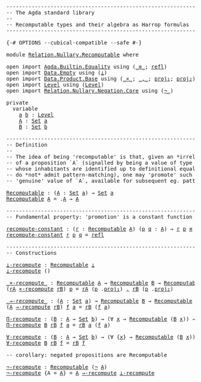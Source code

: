 <pre class="Agda"><a id="1" class="Comment">------------------------------------------------------------------------</a>
<a id="74" class="Comment">-- The Agda standard library</a>
<a id="103" class="Comment">--</a>
<a id="106" class="Comment">-- Recomputable types and their algebra as Harrop formulas</a>
<a id="165" class="Comment">------------------------------------------------------------------------</a>

<a id="239" class="Symbol">{-#</a> <a id="243" class="Keyword">OPTIONS</a> <a id="251" class="Pragma">--cubical-compatible</a> <a id="272" class="Pragma">--safe</a> <a id="279" class="Symbol">#-}</a>

<a id="284" class="Keyword">module</a> <a id="291" href="Relation.Nullary.Recomputable.html" class="Module">Relation.Nullary.Recomputable</a> <a id="321" class="Keyword">where</a>

<a id="328" class="Keyword">open</a> <a id="333" class="Keyword">import</a> <a id="340" href="Agda.Builtin.Equality.html" class="Module">Agda.Builtin.Equality</a> <a id="362" class="Keyword">using</a> <a id="368" class="Symbol">(</a><a id="369" href="Agda.Builtin.Equality.html#150" class="Datatype Operator">_≡_</a><a id="372" class="Symbol">;</a> <a id="374" href="Agda.Builtin.Equality.html#207" class="InductiveConstructor">refl</a><a id="378" class="Symbol">)</a>
<a id="380" class="Keyword">open</a> <a id="385" class="Keyword">import</a> <a id="392" href="Data.Empty.html" class="Module">Data.Empty</a> <a id="403" class="Keyword">using</a> <a id="409" class="Symbol">(</a><a id="410" href="Data.Empty.html#914" class="Function">⊥</a><a id="411" class="Symbol">)</a>
<a id="413" class="Keyword">open</a> <a id="418" class="Keyword">import</a> <a id="425" href="Data.Product.Base.html" class="Module">Data.Product.Base</a> <a id="443" class="Keyword">using</a> <a id="449" class="Symbol">(</a><a id="450" href="Data.Product.Base.html#1618" class="Function Operator">_×_</a><a id="453" class="Symbol">;</a> <a id="455" href="Agda.Builtin.Sigma.html#235" class="InductiveConstructor Operator">_,_</a><a id="458" class="Symbol">;</a> <a id="460" href="Data.Product.Base.html#636" class="Field">proj₁</a><a id="465" class="Symbol">;</a> <a id="467" href="Data.Product.Base.html#650" class="Field">proj₂</a><a id="472" class="Symbol">)</a>
<a id="474" class="Keyword">open</a> <a id="479" class="Keyword">import</a> <a id="486" href="Level.html" class="Module">Level</a> <a id="492" class="Keyword">using</a> <a id="498" class="Symbol">(</a><a id="499" href="Agda.Primitive.html#742" class="Postulate">Level</a><a id="504" class="Symbol">)</a>
<a id="506" class="Keyword">open</a> <a id="511" class="Keyword">import</a> <a id="518" href="Relation.Nullary.Negation.Core.html" class="Module">Relation.Nullary.Negation.Core</a> <a id="549" class="Keyword">using</a> <a id="555" class="Symbol">(</a><a id="556" href="Relation.Nullary.Negation.Core.html#658" class="Function Operator">¬_</a><a id="558" class="Symbol">)</a>

<a id="561" class="Keyword">private</a>
  <a id="571" class="Keyword">variable</a>
    <a id="584" href="Relation.Nullary.Recomputable.html#584" class="Generalizable">a</a> <a id="586" href="Relation.Nullary.Recomputable.html#586" class="Generalizable">b</a> <a id="588" class="Symbol">:</a> <a id="590" href="Agda.Primitive.html#742" class="Postulate">Level</a>
    <a id="600" href="Relation.Nullary.Recomputable.html#600" class="Generalizable">A</a> <a id="602" class="Symbol">:</a> <a id="604" href="Agda.Primitive.html#388" class="Primitive">Set</a> <a id="608" href="Relation.Nullary.Recomputable.html#584" class="Generalizable">a</a>
    <a id="614" href="Relation.Nullary.Recomputable.html#614" class="Generalizable">B</a> <a id="616" class="Symbol">:</a> <a id="618" href="Agda.Primitive.html#388" class="Primitive">Set</a> <a id="622" href="Relation.Nullary.Recomputable.html#586" class="Generalizable">b</a>

<a id="625" class="Comment">------------------------------------------------------------------------</a>
<a id="698" class="Comment">-- Definition</a>
<a id="712" class="Comment">--</a>
<a id="715" class="Comment">-- The idea of being &#39;recomputable&#39; is that, given an *irrelevant* proof</a>
<a id="788" class="Comment">-- of a proposition `A` (signalled by being a value of type `.A`, all of</a>
<a id="861" class="Comment">-- whose inhabitants are identified up to definitional equality, and hence</a>
<a id="936" class="Comment">-- do *not* admit pattern-matching), one may &#39;promote&#39; such a value to a</a>
<a id="1009" class="Comment">-- &#39;genuine&#39; value of `A`, available for subsequent eg. pattern-matching.</a>

<a id="Recomputable"></a><a id="1084" href="Relation.Nullary.Recomputable.html#1084" class="Function">Recomputable</a> <a id="1097" class="Symbol">:</a> <a id="1099" class="Symbol">(</a><a id="1100" href="Relation.Nullary.Recomputable.html#1100" class="Bound">A</a> <a id="1102" class="Symbol">:</a> <a id="1104" href="Agda.Primitive.html#388" class="Primitive">Set</a> <a id="1108" href="Relation.Nullary.Recomputable.html#584" class="Generalizable">a</a><a id="1109" class="Symbol">)</a> <a id="1111" class="Symbol">→</a> <a id="1113" href="Agda.Primitive.html#388" class="Primitive">Set</a> <a id="1117" href="Relation.Nullary.Recomputable.html#584" class="Generalizable">a</a>
<a id="1119" href="Relation.Nullary.Recomputable.html#1084" class="Function">Recomputable</a> <a id="1132" href="Relation.Nullary.Recomputable.html#1132" class="Bound">A</a> <a id="1134" class="Symbol">=</a> <a id="1136" class="Symbol">.</a><a id="1137" href="Relation.Nullary.Recomputable.html#1132" class="Bound">A</a> <a id="1139" class="Symbol">→</a> <a id="1141" href="Relation.Nullary.Recomputable.html#1132" class="Bound">A</a>

<a id="1144" class="Comment">------------------------------------------------------------------------</a>
<a id="1217" class="Comment">-- Fundamental property: &#39;promotion&#39; is a constant function</a>

<a id="recompute-constant"></a><a id="1278" href="Relation.Nullary.Recomputable.html#1278" class="Function">recompute-constant</a> <a id="1297" class="Symbol">:</a> <a id="1299" class="Symbol">(</a><a id="1300" href="Relation.Nullary.Recomputable.html#1300" class="Bound">r</a> <a id="1302" class="Symbol">:</a> <a id="1304" href="Relation.Nullary.Recomputable.html#1084" class="Function">Recomputable</a> <a id="1317" href="Relation.Nullary.Recomputable.html#600" class="Generalizable">A</a><a id="1318" class="Symbol">)</a> <a id="1320" class="Symbol">(</a><a id="1321" href="Relation.Nullary.Recomputable.html#1321" class="Bound">p</a> <a id="1323" href="Relation.Nullary.Recomputable.html#1323" class="Bound">q</a> <a id="1325" class="Symbol">:</a> <a id="1327" href="Relation.Nullary.Recomputable.html#600" class="Generalizable">A</a><a id="1328" class="Symbol">)</a> <a id="1330" class="Symbol">→</a> <a id="1332" href="Relation.Nullary.Recomputable.html#1300" class="Bound">r</a> <a id="1334" href="Relation.Nullary.Recomputable.html#1321" class="Bound">p</a> <a id="1336" href="Agda.Builtin.Equality.html#150" class="Datatype Operator">≡</a> <a id="1338" href="Relation.Nullary.Recomputable.html#1300" class="Bound">r</a> <a id="1340" href="Relation.Nullary.Recomputable.html#1323" class="Bound">q</a>
<a id="1342" href="Relation.Nullary.Recomputable.html#1278" class="Function">recompute-constant</a> <a id="1361" href="Relation.Nullary.Recomputable.html#1361" class="Bound">r</a> <a id="1363" href="Relation.Nullary.Recomputable.html#1363" class="Bound">p</a> <a id="1365" href="Relation.Nullary.Recomputable.html#1365" class="Bound">q</a> <a id="1367" class="Symbol">=</a> <a id="1369" href="Agda.Builtin.Equality.html#207" class="InductiveConstructor">refl</a>

<a id="1375" class="Comment">------------------------------------------------------------------------</a>
<a id="1448" class="Comment">-- Constructions</a>

<a id="⊥-recompute"></a><a id="1466" href="Relation.Nullary.Recomputable.html#1466" class="Function">⊥-recompute</a> <a id="1478" class="Symbol">:</a> <a id="1480" href="Relation.Nullary.Recomputable.html#1084" class="Function">Recomputable</a> <a id="1493" href="Data.Empty.html#914" class="Function">⊥</a>
<a id="1495" href="Relation.Nullary.Recomputable.html#1466" class="Function">⊥-recompute</a> <a id="1507" class="Symbol">()</a>

<a id="_×-recompute_"></a><a id="1511" href="Relation.Nullary.Recomputable.html#1511" class="Function Operator">_×-recompute_</a> <a id="1525" class="Symbol">:</a> <a id="1527" href="Relation.Nullary.Recomputable.html#1084" class="Function">Recomputable</a> <a id="1540" href="Relation.Nullary.Recomputable.html#600" class="Generalizable">A</a> <a id="1542" class="Symbol">→</a> <a id="1544" href="Relation.Nullary.Recomputable.html#1084" class="Function">Recomputable</a> <a id="1557" href="Relation.Nullary.Recomputable.html#614" class="Generalizable">B</a> <a id="1559" class="Symbol">→</a> <a id="1561" href="Relation.Nullary.Recomputable.html#1084" class="Function">Recomputable</a> <a id="1574" class="Symbol">(</a><a id="1575" href="Relation.Nullary.Recomputable.html#600" class="Generalizable">A</a> <a id="1577" href="Data.Product.Base.html#1618" class="Function Operator">×</a> <a id="1579" href="Relation.Nullary.Recomputable.html#614" class="Generalizable">B</a><a id="1580" class="Symbol">)</a>
<a id="1582" class="Symbol">(</a><a id="1583" href="Relation.Nullary.Recomputable.html#1583" class="Bound">rA</a> <a id="1586" href="Relation.Nullary.Recomputable.html#1511" class="Function Operator">×-recompute</a> <a id="1598" href="Relation.Nullary.Recomputable.html#1598" class="Bound">rB</a><a id="1600" class="Symbol">)</a> <a id="1602" href="Relation.Nullary.Recomputable.html#1602" class="Bound">p</a> <a id="1604" class="Symbol">=</a> <a id="1606" href="Relation.Nullary.Recomputable.html#1583" class="Bound">rA</a> <a id="1609" class="Symbol">(</a><a id="1610" href="Relation.Nullary.Recomputable.html#1602" class="Bound">p</a> <a id="1612" class="Symbol">.</a><a id="1613" href="Data.Product.Base.html#636" class="Field">proj₁</a><a id="1618" class="Symbol">)</a> <a id="1620" href="Agda.Builtin.Sigma.html#235" class="InductiveConstructor Operator">,</a> <a id="1622" href="Relation.Nullary.Recomputable.html#1598" class="Bound">rB</a> <a id="1625" class="Symbol">(</a><a id="1626" href="Relation.Nullary.Recomputable.html#1602" class="Bound">p</a> <a id="1628" class="Symbol">.</a><a id="1629" href="Data.Product.Base.html#650" class="Field">proj₂</a><a id="1634" class="Symbol">)</a>

<a id="_→-recompute_"></a><a id="1637" href="Relation.Nullary.Recomputable.html#1637" class="Function Operator">_→-recompute_</a> <a id="1651" class="Symbol">:</a> <a id="1653" class="Symbol">(</a><a id="1654" href="Relation.Nullary.Recomputable.html#1654" class="Bound">A</a> <a id="1656" class="Symbol">:</a> <a id="1658" href="Agda.Primitive.html#388" class="Primitive">Set</a> <a id="1662" href="Relation.Nullary.Recomputable.html#584" class="Generalizable">a</a><a id="1663" class="Symbol">)</a> <a id="1665" class="Symbol">→</a> <a id="1667" href="Relation.Nullary.Recomputable.html#1084" class="Function">Recomputable</a> <a id="1680" href="Relation.Nullary.Recomputable.html#614" class="Generalizable">B</a> <a id="1682" class="Symbol">→</a> <a id="1684" href="Relation.Nullary.Recomputable.html#1084" class="Function">Recomputable</a> <a id="1697" class="Symbol">(</a><a id="1698" href="Relation.Nullary.Recomputable.html#1654" class="Bound">A</a> <a id="1700" class="Symbol">→</a> <a id="1702" href="Relation.Nullary.Recomputable.html#614" class="Generalizable">B</a><a id="1703" class="Symbol">)</a>
<a id="1705" class="Symbol">(</a><a id="1706" href="Relation.Nullary.Recomputable.html#1706" class="Bound">A</a> <a id="1708" href="Relation.Nullary.Recomputable.html#1637" class="Function Operator">→-recompute</a> <a id="1720" href="Relation.Nullary.Recomputable.html#1720" class="Bound">rB</a><a id="1722" class="Symbol">)</a> <a id="1724" href="Relation.Nullary.Recomputable.html#1724" class="Bound">f</a> <a id="1726" href="Relation.Nullary.Recomputable.html#1726" class="Bound">a</a> <a id="1728" class="Symbol">=</a> <a id="1730" href="Relation.Nullary.Recomputable.html#1720" class="Bound">rB</a> <a id="1733" class="Symbol">(</a><a id="1734" href="Relation.Nullary.Recomputable.html#1724" class="Bound">f</a> <a id="1736" href="Relation.Nullary.Recomputable.html#1726" class="Bound">a</a><a id="1737" class="Symbol">)</a>

<a id="Π-recompute"></a><a id="1740" href="Relation.Nullary.Recomputable.html#1740" class="Function">Π-recompute</a> <a id="1752" class="Symbol">:</a> <a id="1754" class="Symbol">(</a><a id="1755" href="Relation.Nullary.Recomputable.html#1755" class="Bound">B</a> <a id="1757" class="Symbol">:</a> <a id="1759" href="Relation.Nullary.Recomputable.html#600" class="Generalizable">A</a> <a id="1761" class="Symbol">→</a> <a id="1763" href="Agda.Primitive.html#388" class="Primitive">Set</a> <a id="1767" href="Relation.Nullary.Recomputable.html#586" class="Generalizable">b</a><a id="1768" class="Symbol">)</a> <a id="1770" class="Symbol">→</a> <a id="1772" class="Symbol">(∀</a> <a id="1775" href="Relation.Nullary.Recomputable.html#1775" class="Bound">x</a> <a id="1777" class="Symbol">→</a> <a id="1779" href="Relation.Nullary.Recomputable.html#1084" class="Function">Recomputable</a> <a id="1792" class="Symbol">(</a><a id="1793" href="Relation.Nullary.Recomputable.html#1755" class="Bound">B</a> <a id="1795" href="Relation.Nullary.Recomputable.html#1775" class="Bound">x</a><a id="1796" class="Symbol">))</a> <a id="1799" class="Symbol">→</a> <a id="1801" href="Relation.Nullary.Recomputable.html#1084" class="Function">Recomputable</a> <a id="1814" class="Symbol">(∀</a> <a id="1817" href="Relation.Nullary.Recomputable.html#1817" class="Bound">x</a> <a id="1819" class="Symbol">→</a> <a id="1821" href="Relation.Nullary.Recomputable.html#1755" class="Bound">B</a> <a id="1823" href="Relation.Nullary.Recomputable.html#1817" class="Bound">x</a><a id="1824" class="Symbol">)</a>
<a id="1826" href="Relation.Nullary.Recomputable.html#1740" class="Function">Π-recompute</a> <a id="1838" href="Relation.Nullary.Recomputable.html#1838" class="Bound">B</a> <a id="1840" href="Relation.Nullary.Recomputable.html#1840" class="Bound">rB</a> <a id="1843" href="Relation.Nullary.Recomputable.html#1843" class="Bound">f</a> <a id="1845" href="Relation.Nullary.Recomputable.html#1845" class="Bound">a</a> <a id="1847" class="Symbol">=</a> <a id="1849" href="Relation.Nullary.Recomputable.html#1840" class="Bound">rB</a> <a id="1852" href="Relation.Nullary.Recomputable.html#1845" class="Bound">a</a> <a id="1854" class="Symbol">(</a><a id="1855" href="Relation.Nullary.Recomputable.html#1843" class="Bound">f</a> <a id="1857" href="Relation.Nullary.Recomputable.html#1845" class="Bound">a</a><a id="1858" class="Symbol">)</a>

<a id="∀-recompute"></a><a id="1861" href="Relation.Nullary.Recomputable.html#1861" class="Function">∀-recompute</a> <a id="1873" class="Symbol">:</a> <a id="1875" class="Symbol">(</a><a id="1876" href="Relation.Nullary.Recomputable.html#1876" class="Bound">B</a> <a id="1878" class="Symbol">:</a> <a id="1880" href="Relation.Nullary.Recomputable.html#600" class="Generalizable">A</a> <a id="1882" class="Symbol">→</a> <a id="1884" href="Agda.Primitive.html#388" class="Primitive">Set</a> <a id="1888" href="Relation.Nullary.Recomputable.html#586" class="Generalizable">b</a><a id="1889" class="Symbol">)</a> <a id="1891" class="Symbol">→</a> <a id="1893" class="Symbol">(∀</a> <a id="1896" class="Symbol">{</a><a id="1897" href="Relation.Nullary.Recomputable.html#1897" class="Bound">x</a><a id="1898" class="Symbol">}</a> <a id="1900" class="Symbol">→</a> <a id="1902" href="Relation.Nullary.Recomputable.html#1084" class="Function">Recomputable</a> <a id="1915" class="Symbol">(</a><a id="1916" href="Relation.Nullary.Recomputable.html#1876" class="Bound">B</a> <a id="1918" href="Relation.Nullary.Recomputable.html#1897" class="Bound">x</a><a id="1919" class="Symbol">))</a> <a id="1922" class="Symbol">→</a> <a id="1924" href="Relation.Nullary.Recomputable.html#1084" class="Function">Recomputable</a> <a id="1937" class="Symbol">(∀</a> <a id="1940" class="Symbol">{</a><a id="1941" href="Relation.Nullary.Recomputable.html#1941" class="Bound">x</a><a id="1942" class="Symbol">}</a> <a id="1944" class="Symbol">→</a> <a id="1946" href="Relation.Nullary.Recomputable.html#1876" class="Bound">B</a> <a id="1948" href="Relation.Nullary.Recomputable.html#1941" class="Bound">x</a><a id="1949" class="Symbol">)</a>
<a id="1951" href="Relation.Nullary.Recomputable.html#1861" class="Function">∀-recompute</a> <a id="1963" href="Relation.Nullary.Recomputable.html#1963" class="Bound">B</a> <a id="1965" href="Relation.Nullary.Recomputable.html#1965" class="Bound">rB</a> <a id="1968" href="Relation.Nullary.Recomputable.html#1968" class="Bound">f</a> <a id="1970" class="Symbol">=</a> <a id="1972" href="Relation.Nullary.Recomputable.html#1965" class="Bound">rB</a> <a id="1975" href="Relation.Nullary.Recomputable.html#1968" class="Bound">f</a>

<a id="1978" class="Comment">-- corollary: negated propositions are Recomputable</a>

<a id="¬-recompute"></a><a id="2031" href="Relation.Nullary.Recomputable.html#2031" class="Function">¬-recompute</a> <a id="2043" class="Symbol">:</a> <a id="2045" href="Relation.Nullary.Recomputable.html#1084" class="Function">Recomputable</a> <a id="2058" class="Symbol">(</a><a id="2059" href="Relation.Nullary.Negation.Core.html#658" class="Function Operator">¬</a> <a id="2061" href="Relation.Nullary.Recomputable.html#600" class="Generalizable">A</a><a id="2062" class="Symbol">)</a>
<a id="2064" href="Relation.Nullary.Recomputable.html#2031" class="Function">¬-recompute</a> <a id="2076" class="Symbol">{</a><a id="2077" class="Argument">A</a> <a id="2079" class="Symbol">=</a> <a id="2081" href="Relation.Nullary.Recomputable.html#2081" class="Bound">A</a><a id="2082" class="Symbol">}</a> <a id="2084" class="Symbol">=</a> <a id="2086" href="Relation.Nullary.Recomputable.html#2081" class="Bound">A</a> <a id="2088" href="Relation.Nullary.Recomputable.html#1637" class="Function Operator">→-recompute</a> <a id="2100" href="Relation.Nullary.Recomputable.html#1466" class="Function">⊥-recompute</a>

</pre>